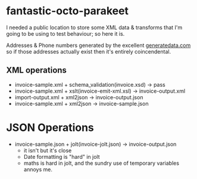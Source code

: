 # fantastic-octo-parakeet

I needed a public location to store some XML data & transforms that I'm going to be using to test behaviour; so here it is.

Addresses & Phone numbers generated by the excellent [generatedata.com](https://generatedata.com) so if those addresses actually exist then it's entirely coincendental.


## XML operations

- invoice-sample.xml + schema_validation(invoice.xsd) -> pass
- invoice-sample.xml + xslt(invoice-emit-xml.xsl) -> invoice-output.xml
- import-output.xml + xml2json -> invoice-output.json
- invoice-sample.xml + xml2json -> invoice-sample.json

# JSON Operations

- invoice-sample.json + jolt(invoice-jolt.json) -> invoice-output.json
  - it isn't but it's close
  - Date formatting is "hard" in jolt
  - maths is hard in jolt, and the sundry use of temporary variables annoys me.


